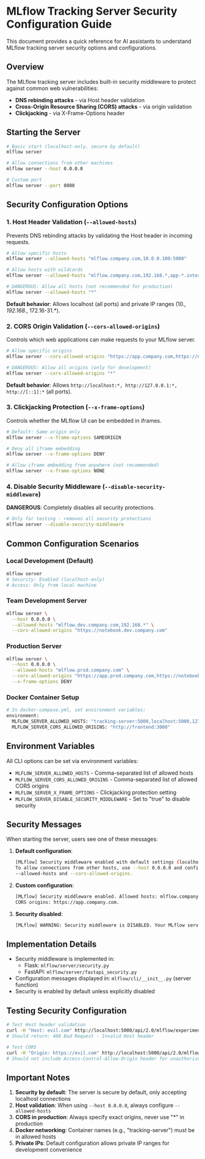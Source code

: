# MLflow Tracking Server Security Configuration Guide

This document provides a quick reference for AI assistants to understand MLflow tracking server security options and configurations.

## Overview

The MLflow tracking server includes built-in security middleware to protect against common web vulnerabilities:

- **DNS rebinding attacks** - via Host header validation
- **Cross-Origin Resource Sharing (CORS) attacks** - via origin validation
- **Clickjacking** - via X-Frame-Options header

## Starting the Server

```bash
# Basic start (localhost-only, secure by default)
mlflow server

# Allow connections from other machines
mlflow server --host 0.0.0.0

# Custom port
mlflow server --port 8080
```

## Security Configuration Options

### 1. Host Header Validation (`--allowed-hosts`)

Prevents DNS rebinding attacks by validating the Host header in incoming requests.

```bash
# Allow specific hosts
mlflow server --allowed-hosts "mlflow.company.com,10.0.0.100:5000"

# Allow hosts with wildcards
mlflow server --allowed-hosts "mlflow.company.com,192.168.*,app-*.internal.com"

# DANGEROUS: Allow all hosts (not recommended for production)
mlflow server --allowed-hosts "*"
```

**Default behavior**: Allows localhost (all ports) and private IP ranges (10._, 192.168._, 172.16-31.\*).

### 2. CORS Origin Validation (`--cors-allowed-origins`)

Controls which web applications can make requests to your MLflow server.

```bash
# Allow specific origins
mlflow server --cors-allowed-origins "https://app.company.com,https://notebook.company.com"

# DANGEROUS: Allow all origins (only for development)
mlflow server --cors-allowed-origins "*"
```

**Default behavior**: Allows `http://localhost:*, http://127.0.0.1:*, http://[::1]:*` (all ports).

### 3. Clickjacking Protection (`--x-frame-options`)

Controls whether the MLflow UI can be embedded in iframes.

```bash
# Default: Same origin only
mlflow server --x-frame-options SAMEORIGIN

# Deny all iframe embedding
mlflow server --x-frame-options DENY

# Allow iframe embedding from anywhere (not recommended)
mlflow server --x-frame-options NONE
```

### 4. Disable Security Middleware (`--disable-security-middleware`)

**DANGEROUS**: Completely disables all security protections.

```bash
# Only for testing - removes all security protections
mlflow server --disable-security-middleware
```

## Common Configuration Scenarios

### Local Development (Default)

```bash
mlflow server
# Security: Enabled (localhost-only)
# Access: Only from local machine
```

### Team Development Server

```bash
mlflow server \
  --host 0.0.0.0 \
  --allowed-hosts "mlflow.dev.company.com,192.168.*" \
  --cors-allowed-origins "https://notebook.dev.company.com"
```

### Production Server

```bash
mlflow server \
  --host 0.0.0.0 \
  --allowed-hosts "mlflow.prod.company.com" \
  --cors-allowed-origins "https://app.prod.company.com,https://notebook.prod.company.com" \
  --x-frame-options DENY
```

### Docker Container Setup

```bash
# In docker-compose.yml, set environment variables:
environment:
  MLFLOW_SERVER_ALLOWED_HOSTS: "tracking-server:5000,localhost:5000,127.0.0.1:5000"
  MLFLOW_SERVER_CORS_ALLOWED_ORIGINS: "http://frontend:3000"
```

## Environment Variables

All CLI options can be set via environment variables:

- `MLFLOW_SERVER_ALLOWED_HOSTS` - Comma-separated list of allowed hosts
- `MLFLOW_SERVER_CORS_ALLOWED_ORIGINS` - Comma-separated list of allowed CORS origins
- `MLFLOW_SERVER_X_FRAME_OPTIONS` - Clickjacking protection setting
- `MLFLOW_SERVER_DISABLE_SECURITY_MIDDLEWARE` - Set to "true" to disable security

## Security Messages

When starting the server, users see one of these messages:

1. **Default configuration**:

   ```bash
   [MLflow] Security middleware enabled with default settings (localhost-only).
   To allow connections from other hosts, use --host 0.0.0.0 and configure
   --allowed-hosts and --cors-allowed-origins.
   ```

2. **Custom configuration**:

   ```bash
   [MLflow] Security middleware enabled. Allowed hosts: mlflow.company.com, 192.168.*.
   CORS origins: https://app.company.com.
   ```

3. **Security disabled**:

   ```bash
   [MLflow] WARNING: Security middleware is DISABLED. Your MLflow server is vulnerable to various attacks.
   ```

## Implementation Details

- Security middleware is implemented in:
  - Flask: `mlflow/server/security.py`
  - FastAPI: `mlflow/server/fastapi_security.py`
- Configuration messages displayed in: `mlflow/cli/__init__.py` (server function)
- Security is enabled by default unless explicitly disabled

## Testing Security Configuration

```bash
# Test Host header validation
curl -H "Host: evil.com" http://localhost:5000/api/2.0/mlflow/experiments/search
# Should return: 400 Bad Request - Invalid Host header

# Test CORS
curl -H "Origin: https://evil.com" http://localhost:5000/api/2.0/mlflow/experiments/search
# Should not include Access-Control-Allow-Origin header for unauthorized origin
```

## Important Notes

1. **Security by default**: The server is secure by default, only accepting localhost connections
2. **Host validation**: When using `--host 0.0.0.0`, always configure `--allowed-hosts`
3. **CORS in production**: Always specify exact origins, never use "\*" in production
4. **Docker networking**: Container names (e.g., "tracking-server") must be in allowed hosts
5. **Private IPs**: Default configuration allows private IP ranges for development convenience
